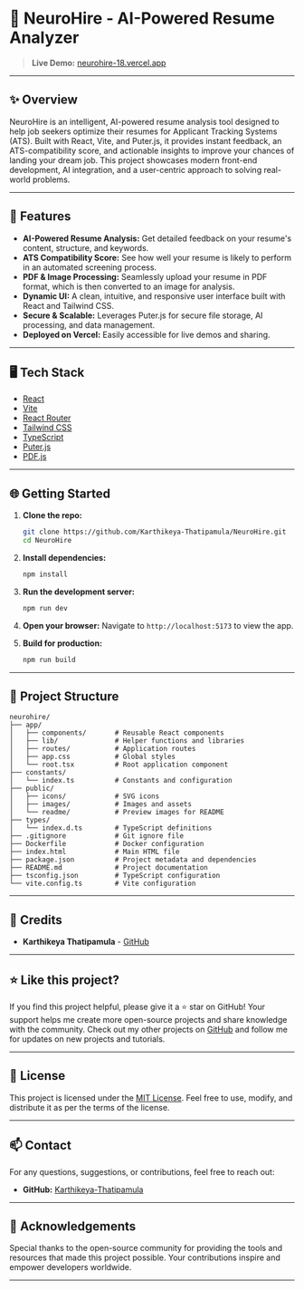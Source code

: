 # 🧠 NeuroHire - AI-Powered Resume Analyzer

> **Live Demo:** [neurohire-18.vercel.app](https://neurohire-18.vercel.app/)

---

## ✨ Overview

NeuroHire is an intelligent, AI-powered resume analysis tool designed to help job seekers optimize their resumes for Applicant Tracking Systems (ATS). Built with React, Vite, and Puter.js, it provides instant feedback, an ATS-compatibility score, and actionable insights to improve your chances of landing your dream job. This project showcases modern front-end development, AI integration, and a user-centric approach to solving real-world problems.

---

## 🚀 Features

- **AI-Powered Resume Analysis:** Get detailed feedback on your resume's content, structure, and keywords.
- **ATS Compatibility Score:** See how well your resume is likely to perform in an automated screening process.
- **PDF & Image Processing:** Seamlessly upload your resume in PDF format, which is then converted to an image for analysis.
- **Dynamic UI:** A clean, intuitive, and responsive user interface built with React and Tailwind CSS.
- **Secure & Scalable:** Leverages Puter.js for secure file storage, AI processing, and data management.
- **Deployed on Vercel:** Easily accessible for live demos and sharing.

---

## 🖥️ Tech Stack

- [React](https://react.dev/)
- [Vite](https://vitejs.dev/)
- [React Router](https://reactrouter.com/)
- [Tailwind CSS](https://tailwindcss.com/)
- [TypeScript](https://www.typescriptlang.org/)
- [Puter.js](https://puter.com/)
- [PDF.js](https://mozilla.github.io/pdf.js/)
---

## 🌐 Getting Started

1.  **Clone the repo:**
    ```bash
    git clone https://github.com/Karthikeya-Thatipamula/NeuroHire.git
    cd NeuroHire
    ```
2.  **Install dependencies:**
    ```bash
    npm install
    ```
3.  **Run the development server:**
    ```bash
    npm run dev
    ```
4.  **Open your browser:**
    Navigate to `http://localhost:5173` to view the app.

5.  **Build for production:**
    ```bash
    npm run build
    ```

---

## 📂 Project Structure

```
neurohire/
├── app/
│   ├── components/       # Reusable React components
│   ├── lib/              # Helper functions and libraries
│   ├── routes/           # Application routes
│   ├── app.css           # Global styles
│   └── root.tsx          # Root application component
├── constants/
│   └── index.ts          # Constants and configuration
├── public/
│   ├── icons/            # SVG icons
│   ├── images/           # Images and assets
│   └── readme/           # Preview images for README
├── types/
│   └── index.d.ts        # TypeScript definitions
├── .gitignore            # Git ignore file
├── Dockerfile            # Docker configuration
├── index.html            # Main HTML file
├── package.json          # Project metadata and dependencies
├── README.md             # Project documentation
├── tsconfig.json         # TypeScript configuration
└── vite.config.ts        # Vite configuration
```

---

## 🤝 Credits

- **Karthikeya Thatipamula** - [GitHub](https://github.com/Karthikeya-Thatipamula)

---

## ⭐️ Like this project?

If you find this project helpful, please give it a ⭐️ star on GitHub! Your support helps me create more open-source projects and share knowledge with the community. Check out my other projects on [GitHub](https://github.com/Karthikeya-Thatipamula) and follow me for updates on new projects and tutorials.

---

## 📄 License

This project is licensed under the [MIT License](LICENSE). Feel free to use, modify, and distribute it as per the terms of the license.

---

## 📫 Contact

For any questions, suggestions, or contributions, feel free to reach out:

- **GitHub:** [Karthikeya-Thatipamula](https://github.com/Karthikeya-Thatipamula)

---

## 🙏 Acknowledgements

Special thanks to the open-source community for providing the tools and resources that made this project possible. Your contributions inspire and empower developers worldwide.

---
